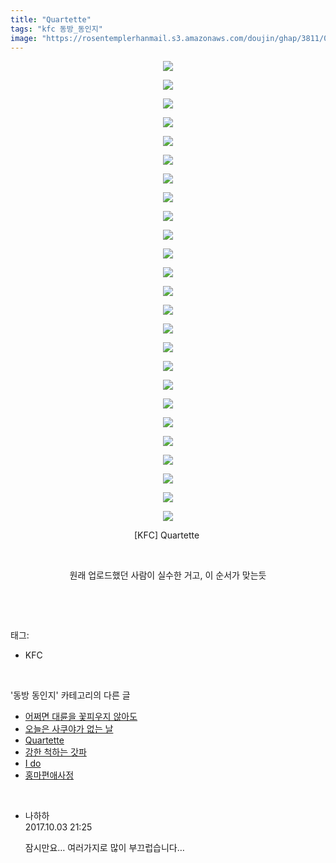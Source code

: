 ```yaml
---
title: "Quartette"
tags: "kfc 동방_동인지"
image: "https://rosentemplerhanmail.s3.amazonaws.com/doujin/ghap/3811/001.jpg"
---
```

<div class="article">
<p style="text-align: center; clear: none; float: none;"><img src="{{ site.imgserver11 }}/ghap/3811/001.jpg"/></p>
<p style="text-align: center; clear: none; float: none;"><img src="{{ site.imgserver11 }}/ghap/3811/002.jpg"/></p>
<p style="text-align: center; clear: none; float: none;"><img src="{{ site.imgserver11 }}/ghap/3811/003.jpg"/></p>
<p style="text-align: center; clear: none; float: none;"><img src="{{ site.imgserver11 }}/ghap/3811/004.jpg"/></p>
<p style="text-align: center; clear: none; float: none;"><img src="{{ site.imgserver11 }}/ghap/3811/005.jpg"/></p>
<p style="text-align: center; clear: none; float: none;"><img src="{{ site.imgserver11 }}/ghap/3811/006.jpg"/></p>
<p style="text-align: center; clear: none; float: none;"><img src="{{ site.imgserver11 }}/ghap/3811/007.jpg"/></p>
<p style="text-align: center; clear: none; float: none;"><img src="{{ site.imgserver11 }}/ghap/3811/008.jpg"/></p>
<p style="text-align: center; clear: none; float: none;"><img src="{{ site.imgserver11 }}/ghap/3811/009.jpg"/></p>
<p style="text-align: center; clear: none; float: none;"><img src="{{ site.imgserver11 }}/ghap/3811/010.jpg"/></p>
<p style="text-align: center; clear: none; float: none;"><img src="{{ site.imgserver11 }}/ghap/3811/011.jpg"/></p>
<p style="text-align: center; clear: none; float: none;"><img src="{{ site.imgserver11 }}/ghap/3811/012.jpg"/></p>
<p style="text-align: center; clear: none; float: none;"><img src="{{ site.imgserver11 }}/ghap/3811/013.jpg"/></p>
<p style="text-align: center; clear: none; float: none;"><img src="{{ site.imgserver11 }}/ghap/3811/014.jpg"/></p>
<p style="text-align: center; clear: none; float: none;"><img src="{{ site.imgserver11 }}/ghap/3811/015.jpg"/></p>
<p style="text-align: center; clear: none; float: none;"><img src="{{ site.imgserver11 }}/ghap/3811/016.jpg"/></p>
<p style="text-align: center; clear: none; float: none;"><img src="{{ site.imgserver11 }}/ghap/3811/017.jpg"/></p>
<p style="text-align: center; clear: none; float: none;"><img src="{{ site.imgserver11 }}/ghap/3811/018.jpg"/></p>
<p style="text-align: center; clear: none; float: none;"><img src="{{ site.imgserver11 }}/ghap/3811/019.jpg"/></p>
<p style="text-align: center; clear: none; float: none;"><img src="{{ site.imgserver11 }}/ghap/3811/020.jpg"/></p>
<p style="text-align: center; clear: none; float: none;"><img src="{{ site.imgserver11 }}/ghap/3811/021.jpg"/></p>
<p style="text-align: center; clear: none; float: none;"><img src="{{ site.imgserver11 }}/ghap/3811/022.jpg"/></p>
<p style="text-align: center; clear: none; float: none;"><img src="{{ site.imgserver11 }}/ghap/3811/023.jpg"/></p>
<p style="text-align: center; clear: none; float: none;"><img src="{{ site.imgserver11 }}/ghap/3811/024.jpg"/></p>
<p style="text-align: center; clear: none; float: none;"><img src="{{ site.imgserver11 }}/ghap/3811/025.jpg"/></p>
<p style="text-align: center; clear: none; float: none;">[KFC] Quartette </p>
<p style="text-align: center; clear: none; float: none;"><br/></p>
<p style="text-align: center; clear: none; float: none;">원래 업로드했던 사람이 실수한 거고, 이 순서가 맞는듯</p>
<p><br/></p>
</div><br/>
<div class="tagTrail">
<p>태그: </p>
<ul>
<li>KFC</li>
</ul>
</div><br/>
<div class="another">
<p>'동방 동인지' 카테고리의 다른 글</p>
<ul>
<li><a href="/ghap_3817">어쩌면 대륜을 꽃피우지 않아도</a></li>
<li><a href="/ghap_3812">오늘은 사쿠야가 없는 날</a></li>
<li><a href="/ghap_3811">Quartette</a></li>
<li><a href="/ghap_3809">강한 척하는 갓파</a></li>
<li><a href="/ghap_3808">I do</a></li>
<li><a href="/ghap_3805">홍마편애사정</a></li>
</ul>
</div><br/>
<div class="cb_module cb_fluid">
<div class="cb_wrt cb_profile">
<div class="comment">
<ul>
<li class="cb_thumb_off" id="comment15096338">
<div class="cb_comment_area">
<div class="cb_info_area">
<div class="cb_section">
<span class="cb_nick_name">나하하</span>
</div>
<div class="cb_section">
<span class="cb_date">2017.10.03 21:25 </span>
</div>
</div>
<div class="cb_dsc_comment">
<p class="cb_dsc">
											잠시만요… 여러가지로 많이 부끄럽습니다…
										</p>
</div>
</div></li>
</ul>
</div>
</div><!-- commentList close -->
</div><br/>
